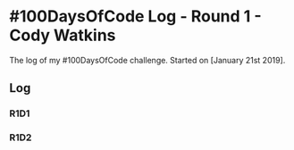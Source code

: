 # #100DaysOfCode Log - Round 1 - Cody Watkins

The log of my #100DaysOfCode challenge. Started on [January 21st 2019].

## Log

### R1D1 


### R1D2

